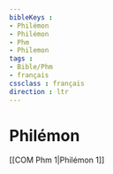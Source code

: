 ```yaml
---
bibleKeys : 
- Philémon
- Philémon
- Phm
- Philemon
tags : 
- Bible/Phm
- français
cssclass : français
direction : ltr
---
```


# Philémon

[[COM Phm 1|Philémon 1]]
